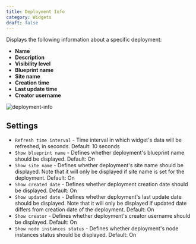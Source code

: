 ```yaml
---
title: Deployment Info
category: Widgets
draft: false
---
```

Displays the following information about a specific deployment:

* **Name**
* **Description**
* **Visibility level**
* **Blueprint name**
* **Site name**
* **Creation time**
* **Last update time**
* **Creator username**


![deployment-info]( /images/ui/widgets/deployment-info.png )


## Settings

* `Refresh time interval` - Time interval in which widget's data will be refreshed, in seconds. Default: 10 seconds
* `Show blueprint name` - Defines whether deployment's blueprint name should be displayed. Default: On
* `Show site name` - Defines whether deployment's site name should be displayed. Note that it will only be displayed if site name is set for the deployment. Default: On
* `Show created date` - Defines whether deployment creation date should be displayed. Default: On
* `Show updated date` - Defines whether deployment's last update date should be displayed. Note that it will only be displayed if updated date differs from creation date of the deployment.  Default: On
* `Show creator` - Defines whether deployment's creator username should be displayed. Default: On
* `Show node instances status` - Defines whether deployment's node instances status should be displayed. Default: On
